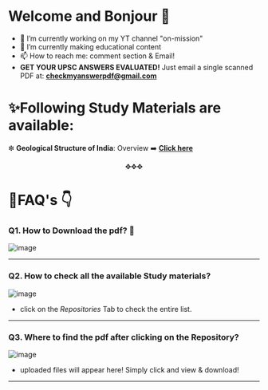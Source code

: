 # Welcome and Bonjour 👋

<!--
**flyingwizbee/flyingwizbee** is a ✨ _special_ ✨ repository because its `README.md` (this file) appears on your GitHub profile.

Here are some ideas to get you started:
-->
- 🔭 I’m currently working on my YT channel "on-mission"
- 🌱 I’m currently making educational content
- 📫 How to reach me: comment section & Email!
- **GET YOUR UPSC ANSWERS EVALUATED!** Just email a single scanned PDF at: **checkmyanswerpdf@gmail.com**

# ✨Following Study Materials are available:
❇ **Geological Structure of India**: Overview ➡️ **[Click here](https://github.com/flyingwizbee/Geological_Structure_of_India_Study_material/blob/main/geological_overview.pdf)**


<div align="center">
 ✥✥✥
</div>


# 📌FAQ's 👇

### Q1. How to Download the pdf? 🤔
![image](https://github.com/user-attachments/assets/0324cadc-d73b-46c8-b2df-ddffd7790372)

---

### Q2. How to check all the available Study materials?
![image](https://github.com/user-attachments/assets/2c248a35-40f9-4f78-8bb5-d83e1d283233)
- click on the *Repositories* Tab to check the entire list.

---

### Q3. Where to find the pdf after clicking on the Repository?
![image](https://github.com/user-attachments/assets/b980030a-c9d1-4355-b1b0-3e78f3254a01)
- uploaded files will appear here! Simply click and view & download!

---



